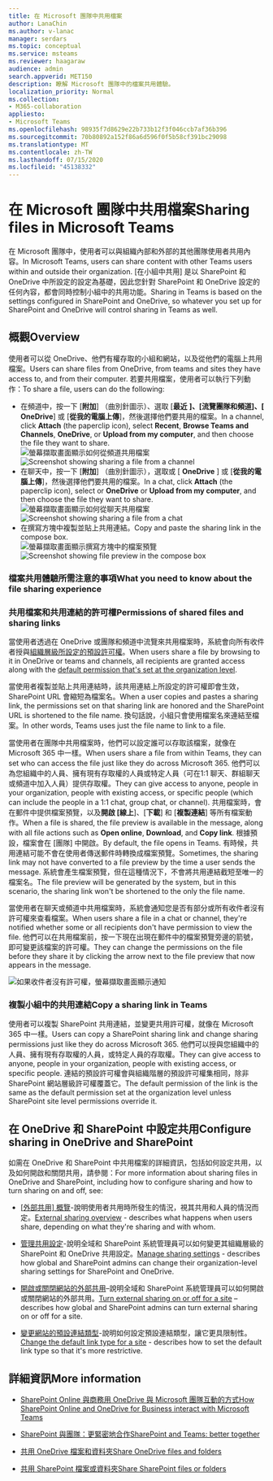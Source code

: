 ```yaml
---
title: 在 Microsoft 團隊中共用檔案
author: LanaChin
ms.author: v-lanac
manager: serdars
ms.topic: conceptual
ms.service: msteams
ms.reviewer: haagaraw
audience: admin
search.appverid: MET150
description: 瞭解 Microsoft 團隊中的檔案共用體驗。
localization_priority: Normal
ms.collection:
- M365-collaboration
appliesto:
- Microsoft Teams
ms.openlocfilehash: 98935f7d8629e22b733b12f3f046ccb7af36b396
ms.sourcegitcommit: 70b80892a152f86a6d596f0f5b58cf391bc29098
ms.translationtype: MT
ms.contentlocale: zh-TW
ms.lasthandoff: 07/15/2020
ms.locfileid: "45138332"
---
```

# <a name="sharing-files-in-microsoft-teams"></a><span data-ttu-id="03db3-103">在 Microsoft 團隊中共用檔案</span><span class="sxs-lookup"><span data-stu-id="03db3-103">Sharing files in Microsoft Teams</span></span>

<span data-ttu-id="03db3-104">在 Microsoft 團隊中，使用者可以與組織內部和外部的其他團隊使用者共用內容。</span><span class="sxs-lookup"><span data-stu-id="03db3-104">In Microsoft Teams, users can share content with other Teams users within and outside their organization.</span></span> <span data-ttu-id="03db3-105">[在小組中共用] 是以 SharePoint 和 OneDrive 中所設定的設定為基礎，因此您針對 SharePoint 和 OneDrive 設定的任何內容，都會同時控制小組中的共用功能。</span><span class="sxs-lookup"><span data-stu-id="03db3-105">Sharing in Teams is based on the settings configured in SharePoint and OneDrive, so whatever you set up for SharePoint and OneDrive will control sharing in Teams as well.</span></span>

## <a name="overview"></a><span data-ttu-id="03db3-106">概觀</span><span class="sxs-lookup"><span data-stu-id="03db3-106">Overview</span></span>

<span data-ttu-id="03db3-107">使用者可以從 OneDrive、他們有權存取的小組和網站，以及從他們的電腦上共用檔案。</span><span class="sxs-lookup"><span data-stu-id="03db3-107">Users can share files from OneDrive, from teams and sites they have access to, and from their computer.</span></span> <span data-ttu-id="03db3-108">若要共用檔案，使用者可以執行下列動作：</span><span class="sxs-lookup"><span data-stu-id="03db3-108">To share a file, users can do the following:</span></span>

- <span data-ttu-id="03db3-109">在頻道中，按一下 [**附加**] （曲別針圖示）、選取 [**最近** **]、[流覽團隊和頻道]、[** **OneDrive**] 或 [**從我的電腦上傳**]，然後選擇他們要共用的檔案。</span><span class="sxs-lookup"><span data-stu-id="03db3-109">In a channel, click **Attach** (the paperclip icon), select **Recent**, **Browse Teams and Channels**, **OneDrive**, or **Upload from my computer**, and then choose the file they want to share.</span></span> <br> 
    <span data-ttu-id="03db3-110">![螢幕擷取畫面顯示如何從頻道共用檔案](media/share-files-channel.png)</span><span class="sxs-lookup"><span data-stu-id="03db3-110">![Screenshot showing sharing a file from a channel](media/share-files-channel.png)</span></span>
- <span data-ttu-id="03db3-111">在聊天中，按一下 [**附加**] （曲別針圖示），選取或 [ **OneDrive** ] 或 [**從我的電腦上傳**]，然後選擇他們要共用的檔案。</span><span class="sxs-lookup"><span data-stu-id="03db3-111">In a chat, click **Attach** (the paperclip icon), select  or **OneDrive** or **Upload from my computer**, and then choose the file they want to share.</span></span> <br>
    <span data-ttu-id="03db3-112">![螢幕擷取畫面顯示如何從聊天共用檔案](media/share-files-chat.png)</span><span class="sxs-lookup"><span data-stu-id="03db3-112">![Screenshot showing sharing a file from a chat](media/share-files-chat.png)</span></span>
- <span data-ttu-id="03db3-113">在撰寫方塊中複製並貼上共用連結。</span><span class="sxs-lookup"><span data-stu-id="03db3-113">Copy and paste the sharing link in the compose box.</span></span><br>
    <span data-ttu-id="03db3-114">![螢幕擷取畫面顯示撰寫方塊中的檔案預覽](media/share-files-link.png)</span><span class="sxs-lookup"><span data-stu-id="03db3-114">![Screenshot showing file preview in the compose box](media/share-files-link.png)</span></span>

### <a name="what-you-need-to-know-about-the-file-sharing-experience"></a><span data-ttu-id="03db3-115">檔案共用體驗所需注意的事項</span><span class="sxs-lookup"><span data-stu-id="03db3-115">What you need to know about the file sharing experience</span></span>

### <a name="permissions-of-shared-files-and-sharing-links"></a><span data-ttu-id="03db3-116">共用檔案和共用連結的許可權</span><span class="sxs-lookup"><span data-stu-id="03db3-116">Permissions of shared files and sharing links</span></span>

<span data-ttu-id="03db3-117">當使用者透過在 OneDrive 或團隊和頻道中流覽來共用檔案時，系統會向所有收件者授與[組織層級所設定的預設許可權](https://docs.microsoft.com/sharepoint/change-default-sharing-link)。</span><span class="sxs-lookup"><span data-stu-id="03db3-117">When users share a file by browsing to it in OneDrive or teams and channels, all recipients are granted access along with the [default permission that's set at the organization level](https://docs.microsoft.com/sharepoint/change-default-sharing-link).</span></span>

<span data-ttu-id="03db3-118">當使用者複製並貼上共用連結時，該共用連結上所設定的許可權即會生效，SharePoint URL 會縮短為檔案名。</span><span class="sxs-lookup"><span data-stu-id="03db3-118">When a user copies and pastes a sharing link, the permissions set on that sharing link are honored and the SharePoint URL is shortened to the file name.</span></span> <span data-ttu-id="03db3-119">換句話說，小組只會使用檔案名來連結至檔案。</span><span class="sxs-lookup"><span data-stu-id="03db3-119">In other words, Teams uses just the file name to link to a file.</span></span>

<span data-ttu-id="03db3-120">當使用者在團隊中共用檔案時，他們可以設定誰可以存取該檔案，就像在 Microsoft 365 中一樣。</span><span class="sxs-lookup"><span data-stu-id="03db3-120">When users share a file from within Teams, they can set who can access the file just like they do across Microsoft 365.</span></span> <span data-ttu-id="03db3-121">他們可以為您組織中的人員、擁有現有存取權的人員或特定人員（可在1:1 聊天、群組聊天或頻道中加入人員）提供存取權。</span><span class="sxs-lookup"><span data-stu-id="03db3-121">They can give access to anyone, people in your organization, people with existing access, or specific people (which can include the people in a 1:1 chat, group chat, or channel).</span></span>  <span data-ttu-id="03db3-122">共用檔案時，會在郵件中提供檔案預覽，以及**開啟 [線上**]、[**下載**] 和 [**複製連結**] 等所有檔案動作。</span><span class="sxs-lookup"><span data-stu-id="03db3-122">When a file is shared, the file preview is available in the message, along with all file actions such as **Open online**, **Download**, and **Copy link**.</span></span> <span data-ttu-id="03db3-123">根據預設，檔案會在 [團隊] 中開啟。</span><span class="sxs-lookup"><span data-stu-id="03db3-123">By default, the file opens in Teams.</span></span> <span data-ttu-id="03db3-124">有時候，共用連結可能不會在使用者傳送郵件時轉換成檔案預覽。</span><span class="sxs-lookup"><span data-stu-id="03db3-124">Sometimes, the sharing link may not have converted to a file preview by the time a user sends the message.</span></span> <span data-ttu-id="03db3-125">系統會產生檔案預覽，但在這種情況下，不會將共用連結截短至唯一的檔案名。</span><span class="sxs-lookup"><span data-stu-id="03db3-125">The file preview will be generated by the system, but in this scenario, the sharing link won't be shortened to the only the file name.</span></span>

<span data-ttu-id="03db3-126">當使用者在聊天或頻道中共用檔案時，系統會通知您是否有部分或所有收件者沒有許可權來查看檔案。</span><span class="sxs-lookup"><span data-stu-id="03db3-126">When users share a file in a chat or channel, they're notified whether some or all recipients don't have permission to view the file.</span></span> <span data-ttu-id="03db3-127">他們可以在共用檔案前，按一下現在出現在郵件中的檔案預覽旁邊的箭號，即可變更該檔案的許可權。</span><span class="sxs-lookup"><span data-stu-id="03db3-127">They can change the permissions on the file before they share it by clicking the arrow next to the file preview that now appears in the message.</span></span>

![如果收件者沒有許可權，螢幕擷取畫面顯示通知](media/share-files-permissions.png)

### <a name="copy-a-sharing-link-in-teams"></a><span data-ttu-id="03db3-129">複製小組中的共用連結</span><span class="sxs-lookup"><span data-stu-id="03db3-129">Copy a sharing link in Teams</span></span>

<span data-ttu-id="03db3-130">使用者可以複製 SharePoint 共用連結，並變更共用許可權，就像在 Microsoft 365 中一樣。</span><span class="sxs-lookup"><span data-stu-id="03db3-130">Users can copy a SharePoint sharing link and change sharing permissions just like they do across Microsoft 365.</span></span> <span data-ttu-id="03db3-131">他們可以授與您組織中的人員、擁有現有存取權的人員，或特定人員的存取權。</span><span class="sxs-lookup"><span data-stu-id="03db3-131">They can give access to anyone, people in your organization, people with existing access, or specific people.</span></span> <span data-ttu-id="03db3-132">連結的預設許可權會與組織階層的預設許可權集相同，除非 SharePoint 網站層級許可權覆蓋它。</span><span class="sxs-lookup"><span data-stu-id="03db3-132">The default permission of the link is the same as the default permission set at the organization level unless SharePoint site level permissions override it.</span></span>

## <a name="configure-sharing-in-onedrive-and-sharepoint"></a><span data-ttu-id="03db3-133">在 OneDrive 和 SharePoint 中設定共用</span><span class="sxs-lookup"><span data-stu-id="03db3-133">Configure sharing in OneDrive and SharePoint</span></span>

<span data-ttu-id="03db3-134">如需在 OneDrive 和 SharePoint 中共用檔案的詳細資訊，包括如何設定共用，以及如何開啟和關閉共用，請參閱：</span><span class="sxs-lookup"><span data-stu-id="03db3-134">For more information about sharing files in OneDrive and SharePoint, including how to configure sharing and how to turn sharing on and off, see:</span></span>

- <span data-ttu-id="03db3-135">[[外部共用] 概覽](https://docs.microsoft.com/sharepoint/external-sharing-overview)-說明使用者共用時所發生的情況，視其共用和人員的情況而定。</span><span class="sxs-lookup"><span data-stu-id="03db3-135">[External sharing overview](https://docs.microsoft.com/sharepoint/external-sharing-overview) - describes what happens when users share, depending on what they're sharing and with whom.</span></span>

- <span data-ttu-id="03db3-136">[管理共用設定](https://docs.microsoft.com/sharepoint/turn-external-sharing-on-or-off)-說明全域和 SharePoint 系統管理員可以如何變更其組織層級的 SharePoint 和 OneDrive 共用設定。</span><span class="sxs-lookup"><span data-stu-id="03db3-136">[Manage sharing settings](https://docs.microsoft.com/sharepoint/turn-external-sharing-on-or-off) - describes how global and SharePoint admins can change their organization-level sharing settings for SharePoint and OneDrive.</span></span>

- <span data-ttu-id="03db3-137">[開啟或關閉網站的外部共用](https://docs.microsoft.com/sharepoint/change-external-sharing-site)–說明全域和 SharePoint 系統管理員可以如何開啟或關閉網站的外部共用。</span><span class="sxs-lookup"><span data-stu-id="03db3-137">[Turn external sharing on or off for a site](https://docs.microsoft.com/sharepoint/change-external-sharing-site) – describes how global and SharePoint admins can turn external sharing on or off for a site.</span></span>

- <span data-ttu-id="03db3-138">[變更網站的預設連結類型](https://docs.microsoft.com/sharepoint/change-default-sharing-link)-說明如何設定預設連結類型，讓它更具限制性。</span><span class="sxs-lookup"><span data-stu-id="03db3-138">[Change the default link type for a site](https://docs.microsoft.com/sharepoint/change-default-sharing-link) - describes how to set the default link type so that it's more restrictive.</span></span>

## <a name="more-information"></a><span data-ttu-id="03db3-139">詳細資訊</span><span class="sxs-lookup"><span data-stu-id="03db3-139">More information</span></span>

- [<span data-ttu-id="03db3-140">SharePoint Online 與商務用 OneDrive 與 Microsoft 團隊互動的方式</span><span class="sxs-lookup"><span data-stu-id="03db3-140">How SharePoint Online and OneDrive for Business interact with Microsoft Teams</span></span>](sharepoint-onedrive-interact.md)

- [<span data-ttu-id="03db3-141">SharePoint 與團隊：更緊密地合作</span><span class="sxs-lookup"><span data-stu-id="03db3-141">SharePoint and Teams: better together</span></span>](https://techcommunity.microsoft.com/t5/Microsoft-SharePoint-Blog/SharePoint-and-Teams-Better-Together/ba-p/189593)

- [<span data-ttu-id="03db3-142">共用 OneDrive 檔案和資料夾</span><span class="sxs-lookup"><span data-stu-id="03db3-142">Share OneDrive files and folders</span></span>](https://support.office.com/article/Share-OneDrive-files-and-folders-9fcc2f7d-de0c-4cec-93b0-a82024800c07#OS_Type=OneDrive_-_Business)

- [<span data-ttu-id="03db3-143">共用 SharePoint 檔案或資料夾</span><span class="sxs-lookup"><span data-stu-id="03db3-143">Share SharePoint files or folders</span></span>](https://support.office.com/article/share-sharepoint-files-or-folders-1fe37332-0f9a-4719-970e-d2578da4941c)
